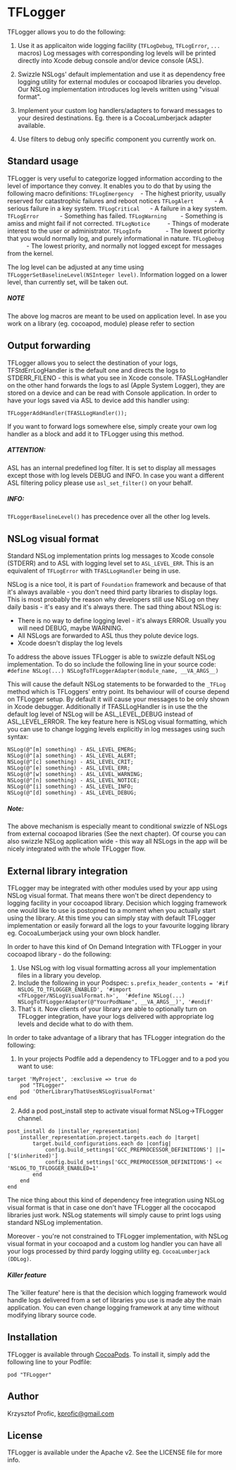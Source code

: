 # TFLogger

TFLogger allows you to do the following:

1. Use it as applicaiton wide logging facility (`TFLogDebug`, `TFLogError`, `...` macros)
Log messages with corresponding log levels will be printed directly into Xcode debug console and/or device console (ASL).

2. Swizzle NSLogs' default implementation and use it as dependency free logging utility for external modules or cocoapod libraries you develop.
Our NSLog implementation introduces log levels written using "visual format".

3. Implement your custom log handlers/adapters to forward messages to your desired destinations.
Eg. there is a CocoaLumberjack adapter available.

4. Use filters to debug only specific component you currently work on.

## Standard usage


TFLogger is very useful to categorize logged information according to the level of importance they convey. It enables you to do that by using the following macro definitions:
`TFLogEmergency` &nbsp;&nbsp;&nbsp;- The highest priority, usually reserved for catastrophic failures and reboot notices
`TFLogAlert` &nbsp;&nbsp;&nbsp;&nbsp;&nbsp;&nbsp;&nbsp;&nbsp;&nbsp;&nbsp;&nbsp;-  A serious failure in a key system.
`TFLogCritical` &nbsp;&nbsp;&nbsp;&nbsp;&nbsp;- A failure in a key system.
`TFLogError` &nbsp;&nbsp;&nbsp;&nbsp;&nbsp;&nbsp;&nbsp;&nbsp;&nbsp;&nbsp;&nbsp;- Something has failed.
`TFLogWarning` &nbsp;&nbsp;&nbsp;&nbsp;&nbsp;&nbsp;&nbsp;- Something is amiss and might fail if not corrected.
`TFLogNotice` &nbsp;&nbsp;&nbsp;&nbsp;&nbsp;&nbsp;&nbsp;&nbsp;&nbsp;- Things of moderate interest to the user or administrator.
`TFLogInfo` &nbsp;&nbsp;&nbsp;&nbsp;&nbsp;&nbsp;&nbsp;&nbsp;&nbsp;&nbsp;&nbsp;&nbsp;&nbsp;- The lowest priority that you would normally log, and purely informational in nature.
`TFLogDebug` &nbsp;&nbsp;&nbsp;&nbsp;&nbsp;&nbsp;&nbsp;&nbsp;&nbsp;&nbsp;&nbsp;- The lowest priority, and normally not logged except for messages from the kernel.


The log level can be adjusted at any time using `TFLoggerSetBaselineLevel(NSInteger level)`.
Information logged on a lower level, than currently set, will be taken out.

##### NOTE
The above log macros are meant to be used on application level. In ase you work on a library (eg. cocoapod, module) please refer to section


## Output forwarding


TFLogger allows you to select the destination of your logs, TFStdErrLogHandler is the default one and directs the logs to STDERR_FILENO - this is what you see in Xcode console.
TFASLLogHandler on the other hand forwards the logs to asl (Apple System Logger), they are stored on a device and can be read with Console application. In order to have your logs saved via ASL to device add this handler using:

    TFLoggerAddHandler(TFASLLogHandler());

If you want to forward logs somewhere else, simply create your own log handler as a block and add it to TFLogger using this method.

##### ATTENTION:
ASL has an internal predefined log filter. It is set to display all messages except those with log levels DEBUG and INFO.
In case you want a different ASL filtering policy please use `asl_set_filter()` on your behalf.

##### INFO:
`TFLoggerBaselineLevel()` has precedence over all the other log levels.

## NSLog visual format

Standard NSLog implementation prints log messages to Xcode console (STDERR) and to ASL with logging level set to `ASL_LEVEL_ERR`. This is an equivalent of `TFLogError` with `TFASLLogHandler` being in use.

NSLog is a nice tool, it is part of `Foundation` framework and because of that it's always available - you don't need third party libraries to display logs. This is most probably the reason why developers still use NSLog on they daily basis - it's easy and it's always there. The sad thing about NSLog is:
- There is no way to define logging level - it's always ERROR. Usually you will need DEBUG, maybe WARNING.
- All NSLogs are forwarded to ASL thus they polute device logs.
- Xcode doesn't display the log levels

To address the above issues TFLogger is able to swizzle default NSLog implementation.
To do so include the following line in your source code:
`#define NSLog(...) NSLogToTFLoggerAdapter(module_name, __VA_ARGS__)`

This will cause the default NSLog statements to be forwarded to the `_TFLog` method which is TFLoggers' entry point.
Its behaviour will of course depend on TFLogger setup. By default it will cause your messages to be only shown in Xcode debugger.
Additionally if TFASLLogHandler is in use the the default log level of NSLog will be ASL_LEVEL_DEBUG instead of ASL_LEVEL_ERROR.
The key feature here is NSLog visual formatting, which you can use to change logging levels explicitly in log messages using such syntax:

    NSLog(@"[m] something) - ASL_LEVEL_EMERG;
    NSLog(@"[a] something) - ASL_LEVEL_ALERT;
    NSLog(@"[c] something) - ASL_LEVEL_CRIT;
    NSLog(@"[e] something) - ASL_LEVEL_ERR;
    NSLog(@"[w] something) - ASL_LEVEL_WARNING;
    NSLog(@"[n] something) - ASL_LEVEL_NOTICE;
    NSLog(@"[i] something) - ASL_LEVEL_INFO;
    NSLog(@"[d] something) - ASL_LEVEL_DEBUG;

##### Note:
The above mechanism is especially meant to conditional swizzle of NSLogs from external cocoapod libraries (See the next chapter).
Of course you can also swizzle NSLog application wide - this way all NSLogs in the app will be nicely integrated with the whole TFLogger flow.

## External library integration

TFLogger may be integrated with other modules used by your app using NSLog visual format. That means there won't be direct dependency to logging facility in your cocoapod library. Decision which logging framework one would like to use is postopned to a moment when you actually start using the library. At this time you can simply stay with default TFLogger implementation or easily forward all the logs to your favourite logging library eg. CocoaLumberjack using your own block handler.

In order to have this kind of On Demand Integration with TFLogger in your cocoapod library - do the following:

1. Use NSLog with log visual formatting across all your implementation files in a library you develop.
2. Include the following in your Podspec: `s.prefix_header_contents = '#if NSLOG_TO_TFLOGGER_ENABLED', '#import <TFLogger/NSLogVisualFormat.h>',  '#define NSLog(...) NSLogToTFLoggerAdapter(@"YourPodName", __VA_ARGS__)', '#endif'`
3. That's it. Now clients of your library are able to optionally turn on TFLogger integration, have your logs delivered with appropriate log levels and decide what to do with them.

In order to take advantage of a library that has TFLogger integration do the following:

1) In your projects Podfile add a dependency to TFLogger and to a pod you want to use:
```
target 'MyProject', :exclusive => true do
    pod "TFLogger"
    pod 'OtherLibraryThatUsesNSLogVisualFormat'
end
```

2) Add a pod post_install step to activate visual format NSLog->TFLogger channel.

```
post_install do |installer_representation|
    installer_representation.project.targets.each do |target|
        target.build_configurations.each do |config|
            config.build_settings['GCC_PREPROCESSOR_DEFINITIONS'] ||= ['$(inherited)']
            config.build_settings['GCC_PREPROCESSOR_DEFINITIONS'] << 'NSLOG_TO_TFLOGGER_ENABLED=1'
        end
    end
end
```

The nice thing about this kind of dependency free integration using NSLog visual format is that in case one don't have TFLogger all the cococapod libraries just work. NSLog statements will simply cause to print logs using standard NSLog implementation.

Moreover - you're not constrained to TFLogger implementation, with NSLog visual format in your cocoapod and a custom log handler you can have all your logs processed by third pardy logging utility eg. `CocoaLumberjack (DDLog)`.

##### Killer feature
The 'killer feature' here is that the decision which logging framework would handle logs delivered from a set of libraries you use is made aby the main application. You can even change logging framework at any time without modifying library source code.

## Installation

TFLogger is available through [CocoaPods](http://cocoapods.org). To install it, simply add the following line to your Podfile:

    pod "TFLogger"

## Author

Krzysztof Profic, kprofic@gmail.com

## License

TFLogger is available under the Apache v2. See the LICENSE file for more info.

